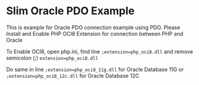 # Slim Oracle PDO Example #

This is example for Oracle PDO connection example using PDO.
Please Install and Enable PHP OCI8 Extension for connection between PHP and Oracle

To Enable OCI8, open php.ini, find line 
``` ;extension=php_oci8.dll ``` 
and remove semicolon (;)
``` extension=php_oci8.dll ```

Do same in line 
``` ;extension=php_oci8_11g.dll ```
for Oracle Database 11G or ```;extension=php_oci8_12c.dll``` for Oracle Database 12C

